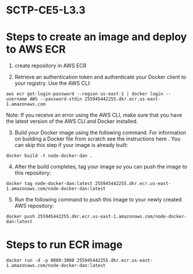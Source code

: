 # SCTP-CE5-L3.3

# Steps to create an image and deploy to AWS ECR

1. create repository in AWS ECR

2. Retrieve an authentication token and authenticate your Docker client to your registry. Use the AWS CLI:

`aws ecr get-login-password --region us-east-1 | docker login --username AWS --password-stdin 255945442255.dkr.ecr.us-east-1.amazonaws.com`

Note: If you receive an error using the AWS CLI, make sure that you have the latest version of the AWS CLI and Docker installed.

3. Build your Docker image using the following command. For information on building a Docker file from scratch see the instructions here . You can skip this step if your image is already built:

`docker build -t node-docker-dan .`

4. After the build completes, tag your image so you can push the image to this repository:

`docker tag node-docker-dan:latest 255945442255.dkr.ecr.us-east-1.amazonaws.com/node-docker-dan:latest`

5. Run the following command to push this image to your newly created AWS repository:

`docker push 255945442255.dkr.ecr.us-east-1.amazonaws.com/node-docker-dan:latest`

#  Steps to run ECR image

`docker run -d -p 8080:3000 255945442255.dkr.ecr.us-east-1.amazonaws.com/node-docker-dan:latest`


